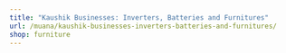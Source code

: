 ```yaml
---
title: "Kaushik Businesses: Inverters, Batteries and Furnitures"
url: /muana/kaushik-businesses-inverters-batteries-and-furnitures/
shop: furniture
---
```

